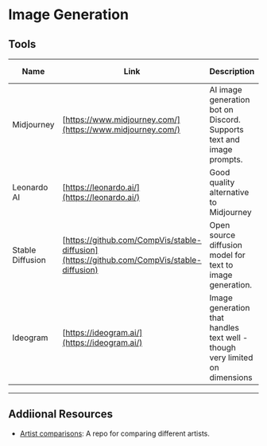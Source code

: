 # Image Generation

## Tools

| Name | Link | Description | Open-Source? | Free Access |
|-|-|-|-|-|
| Midjourney | [https://www.midjourney.com/](https://www.midjourney.com/) | AI image generation bot on Discord. Supports text and image prompts. | ❌ | ❌ | 
| Leonardo AI | [https://leonardo.ai/](https://leonardo.ai/) | Good quality alternative to Midjourney | ❌ | ✅ | 
| Stable Diffusion | [https://github.com/CompVis/stable-diffusion](https://github.com/CompVis/stable-diffusion) | Open source diffusion model for text to image generation. | ✅ | ✅ | 
| Ideogram | [https://ideogram.ai/](https://ideogram.ai/) | Image generation that handles text well - though very limited on dimensions | ❌ | ✅ | 

---

## Addiional Resources

- [Artist comparisons](https://docs.google.com/spreadsheets/d/1SRqJ7F_6yHVSOeCi3U82aA448TqEGrUlRrLLZ51abLg/edit?usp=sharing): A repo for comparing different artists.